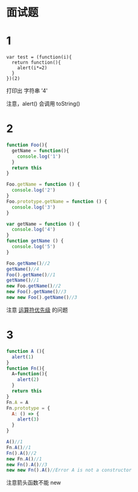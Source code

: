 # 面试题

# 1

```
var test = (function(i){
  return function(){
    alert(i*=2)
  }
})(2)
```

打印出 字符串 '4'

注意，alert() 会调用 toString()

# 2

```js
function Foo(){
  getName = function(){
    console.log('1')
  }
  return this
}

Foo.getName = function () {
  console.log('2')
}
Foo.prototype.getName = function () {
  console.log('3')
}

var getName = function () {
  console.log('4')
}
function getName () {
  console.log('5')
}

Foo.getName()//2
getName()//4
Foo().getName()//1
getName()//1
new Foo.getName()//2
new Foo().getName()//3
new new Foo().getName()//3
```

注意 [运算符优先级](../javascript基础/表达式和运算符/README.md#运算符优先级) 的问题

# 3

```js
function A (){
  alert(1)
}
function Fn(){
  A=function(){
    alert(2)
  }
  return this
}
Fn.A = A
Fn.prototype = {
  A: () => {
    alert(3)
  }
}

A()//1
Fn.A()//1
Fn().A()//2
new Fn.A()//1
new Fn().A()//3
new new Fn().A()//Error A is not a constructor
```

注意箭头函数不能 new



